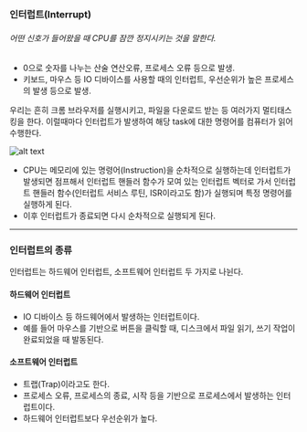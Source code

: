 ### 인터럽트(Interrupt)

###### 어떤 신호가 들어왔을 때 CPU를 잠깐 정지시키는 것을 말한다.

- 0으로 숫자를 나누는 산술 연산오류, 프로세스 오류 등으로 발생.
- 키보드, 마우스 등 IO 디바이스를 사용할 때의 인터럽트, 우선순위가 높은 프로세스의 발생 등으로 발생.

우리는 흔히 크롬 브라우저를 실행시키고, 파일을 다운로드 받는 등 여러가지 멀티태스킹을 한다.
이럴때마다 인터럽트가 발생하여 해당 task에 대한 명령어를 컴퓨터가 읽어 수행한다.

![alt text](<스크린샷 2025-03-25 오후 6.00.00.png>)

- CPU는 메모리에 있는 명령어(Instruction)을 순차적으로 실행하는데 인터럽트가 발생되면 점프해서 인터럽트 핸들러 함수가 모여 있는 인터럽트 벡터로 가서 인터럽트 핸들러 함수(인터럽트 서비스 루틴, ISR이라고도 함)가 실행되며 특정 명령어를 실행하게 된다.
- 이후 인터럽트가 종료되면 다시 순차적으로 실행되게 된다.

---

### 인터럽트의 종류

인터럽트는 하드웨어 인터럽트, 소프트웨어 인터럽트 두 가지로 나뉜다.

#### 하드웨어 인터럽트

- IO 디바이스 등 하드웨어에서 발생하는 인터럽트이다.
- 예를 들어 마우스를 기반으로 버튼을 클릭할 때, 디스크에서 파일 읽기, 쓰기 작업이 완료되었을 때 발동된다.

#### 소프트웨어 인터럽트

- 트랩(Trap)이라고도 한다.
- 프로세스 오류, 프로세스의 종료, 시작 등을 기반으로 프로세스에서 발생하는 인터럽트이다.
- 하드웨어 인터럽트보다 우선순위가 높다.
